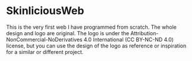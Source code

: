 # SkinliciousWeb
This is the very first web I have programmed from scratch. The whole design and logo are original. The logo is under the Attribution-NonCommercial-NoDerivatives 4.0 International (CC BY-NC-ND 4.0) license, but you can use the design of the logo as reference or inspiration for a similar or different project.
